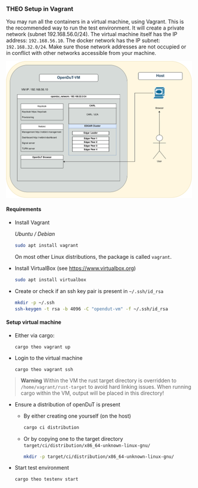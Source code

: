 ### THEO Setup in Vagrant

You may run all the containers in a virtual machine, using Vagrant.
This is the recommended way to run the test environment.
It will create a private network (subnet 192.168.56.0/24).
The virtual machine itself has the IP address: `192.168.56.10`.
The docker network has the IP subnet: `192.168.32.0/24`.
Make sure those network addresses are not occupied or in conflict with other networks accessible from your machine.

![OpenDuT-VM](..%2F..%2F..%2F..%2Fresources%2Fdiagrams%2Fopendut-vm-user.drawio.svg)

#### Requirements

* Install Vagrant

  *Ubuntu / Debian*
  ```sh
  sudo apt install vagrant
  ```
  On most other Linux distributions, the package is called `vagrant`.
* Install VirtualBox (see https://www.virtualbox.org)
  ```sh
  sudo apt install virtualbox
  ```
* Create or check if an ssh key pair is present in `~/.ssh/id_rsa`
  ```sh
  mkdir -p ~/.ssh
  ssh-keygen -t rsa -b 4096 -C "opendut-vm" -f ~/.ssh/id_rsa
  ```

#### Setup virtual machine

* Either via cargo:
  ```
  cargo theo vagrant up
  ```
* Login to the virtual machine
  ```
  cargo theo vagrant ssh
  ```

> **Warning**
> Within the VM the rust target directory is overridden to `/home/vagrant/rust-target` to avoid hard linking issues.
> When running cargo within the VM, output will be placed in this directory!

* Ensure a distribution of openDuT is present
    * By either creating one yourself (on the host)
      ```sh
      cargo ci distribution
      ```
    * Or by copying one to the target directory `target/ci/distribution/x86_64-unknown-linux-gnu/`
      ```sh
      mkdir -p target/ci/distribution/x86_64-unknown-linux-gnu/
      ```

* Start test environment
  ```
  cargo theo testenv start
  ```
